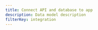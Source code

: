 ```yaml
---
title: Connect API and database to app
description: Data model description
filterKey: integration
---
```


<inline-fragment integration="react" src="~/start/getting-started/fragments/react/api.md"></inline-fragment>
<inline-fragment integration="react-native" src="~/start/getting-started/fragments/reactnative/api.md"></inline-fragment>
<inline-fragment integration="android" src="~/start/getting-started/fragments/android/data-model.md"></inline-fragment>
<inline-fragment integration="ios" src="~/start/getting-started/fragments/ios/data-model.md"></inline-fragment>
<inline-fragment integration="angular" src="~/start/getting-started/fragments/angular/data-model.md"></inline-fragment>
<inline-fragment integration="ionic" src="~/start/getting-started/fragments/ionic/data-model.md"></inline-fragment>
<inline-fragment integration="js" src="~/start/getting-started/fragments/vanillajs/data-model.md"></inline-fragment>
<inline-fragment integration="vue" src="~/start/getting-started/fragments/vanillajs/data-model.md"></inline-fragment>